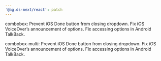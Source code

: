 ```yaml
---
'@ag.ds-next/react': patch
---
```


combobox: Prevent iOS Done button from closing dropdown. Fix iOS VoiceOver’s announcement of options. Fix accessing options in Android TalkBack.

combobox-multi: Prevent iOS Done button from closing dropdown. Fix iOS VoiceOver’s announcement of options. Fix accessing options in Android TalkBack.
